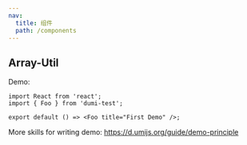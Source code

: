 ```yaml
---
nav:
  title: 组件
  path: /components
---
```


## Array-Util

Demo:

```tsx
import React from 'react';
import { Foo } from 'dumi-test';

export default () => <Foo title="First Demo" />;
```

More skills for writing demo: https://d.umijs.org/guide/demo-principle
